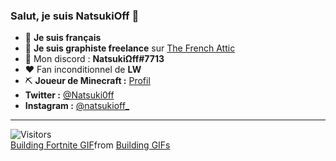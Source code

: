 ### Salut, je suis NatsukiOff 👋

- 🥖 **Je suis français**
- 🎨 **Je suis graphiste freelance** sur [The French Attic](https://dsc.gg/thefrenchattic)
- 💬 Mon discord : **NatsukiΩff#7713**
- ❤️ Fan inconditionnel de **LW**
- ⛏️ **Joueur de Minecraft :** [Profil](https://fr.namemc.com/profile/NatsukiOff.1)
- **Twitter :** [@Natsuki0ff](https://twitter.com/Natsuki0ff)
- **Instagram :** [@natsukioff_](https://www.instagram.com/natsukioff_)

---

<img src="https://visitor-badge.glitch.me/badge?page_id=Natsuki0ff.visitor-badge.issue.1" alt="Visitors">

<div class="tenor-gif-embed" data-postid="17951665" data-share-method="host" data-aspect-ratio="1.77778" data-width="100%"><a href="https://tenor.com/view/building-fortnite-video-game-gif-17951665">Building Fortnite GIF</a>from <a href="https://tenor.com/search/building-gifs">Building GIFs</a></div> <script type="text/javascript" async src="https://tenor.com/embed.js"></script>
